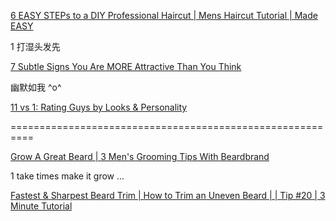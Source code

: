 
[6 EASY STEPs to a DIY Professional Haircut | Mens Haircut Tutorial | Made EASY](https://www.youtube.com/watch?v=hZwkBoMcrp0)
 

1 打湿头发先

[7 Subtle Signs You Are MORE Attractive Than You Think](https://www.youtube.com/watch?v=IEb0mJMi54k)




幽默如我 ^o^  


[11 vs 1: Rating Guys by Looks & Personality](https://www.youtube.com/watch?v=SNXhfvDE1aQ)

==========================================================


[Grow A Great Beard | 3 Men's Grooming Tips With Beardbrand](https://www.youtube.com/watch?v=jhJGFGmFTCQ)

1 take times make it grow ...

[Fastest & Sharpest Beard Trim | How to Trim an Uneven Beard | | Tip #20 | 3 Minute Tutorial](https://www.youtube.com/watch?v=SAnFmdk1wOc)
